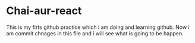 # Chai-aur-react
This is my firts github practice which i am doing and learning github.
Now i am commit chnages in this file and i will see what is going to be happen.
